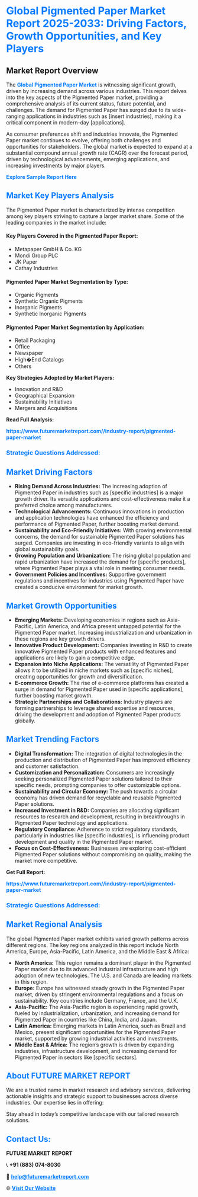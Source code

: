 <h1 style="color: #007BFF;">Global Pigmented Paper Market Report 2025-2033: Driving Factors, Growth Opportunities, and Key Players</h1>

<section id="overview">
<h2>Market Report Overview</h2>
<p>The <a href="https://www.futuremarketreport.com//industry-report/pigmented-paper-market" style="color: #007BFF; text-decoration: none;"><strong>Global Pigmented Paper Market</strong></a> is witnessing significant growth, driven by increasing demand across various industries. This report delves into the key aspects of the Pigmented Paper market, providing a comprehensive analysis of its current status, future potential, and challenges. The demand for Pigmented Paper has surged due to its wide-ranging applications in industries such as [insert industries], making it a critical component in modern-day [applications].</p>
<p>As consumer preferences shift and industries innovate, the Pigmented Paper market continues to evolve, offering both challenges and opportunities for stakeholders. The global market is expected to expand at a substantial compound annual growth rate (CAGR) over the forecast period, driven by technological advancements, emerging applications, and increasing investments by major players.</p>
</section>

<section id="overview">
<p><a href="https://www.futuremarketreport.com//request-sample/reportId=85282" style="color: #007BFF; text-decoration: none;"><strong>Explore Sample Report Here</strong></a></p>
</section>

<section id="key-players">
<h2 style="color: #007BFF;">Market Key Players Analysis</h2>
<p>The Pigmented Paper market is characterized by intense competition among key players striving to capture a larger market share. Some of the leading companies in the market include:</p>
<h4>Key Players Covered in the Pigmented Paper Report:</h4>
<ul><li>Metapaper GmbH &amp; Co. KG</li><li>Mondi Group PLC</li><li>JK Paper</li><li>Cathay Industries</li></ul>
<h4>Pigmented Paper Market Segmentation by Type:</h4>
<ul><li>Organic Pigments</li><li>Synthetic Organic Pigments</li><li>Inorganic Pigments</li><li>Synthetic Inorganic Pigments</li></ul>

<h4>Pigmented Paper Market Segmentation by Application:</h4>
<ul><li>Retail Packaging</li><li>Office</li><li>Newspaper</li><li>High�End Catalogs</li><li>Others</li></ul>
<p><strong>Key Strategies Adopted by Market Players:</strong></p>
<ul>
<li>Innovation and R&D</li>
<li>Geographical Expansion</li>
<li>Sustainability Initiatives</li>
<li>Mergers and Acquisitions</li>
</ul>
</section>

<section>
<p><strong>Read Full Analysis: </strong></p><a href="https://www.futuremarketreport.com//industry-report/pigmented-paper-market" style="color: #007BFF; text-decoration: none;"><strong>https://www.futuremarketreport.com//industry-report/pigmented-paper-market</strong></a>
<h3 style="color: #007BFF;">Strategic Questions Addressed:</h3>
</section>

<section id="driving-factors">
<h2 style="color: #007BFF;">Market Driving Factors</h2>
<ul>
<li><strong>Rising Demand Across Industries:</strong> The increasing adoption of Pigmented Paper in industries such as [specific industries] is a major growth driver. Its versatile applications and cost-effectiveness make it a preferred choice among manufacturers.</li>
<li><strong>Technological Advancements:</strong> Continuous innovations in production and application technologies have enhanced the efficiency and performance of Pigmented Paper, further boosting market demand.</li>
<li><strong>Sustainability and Eco-Friendly Initiatives:</strong> With growing environmental concerns, the demand for sustainable Pigmented Paper solutions has surged. Companies are investing in eco-friendly variants to align with global sustainability goals.</li>
<li><strong>Growing Population and Urbanization:</strong> The rising global population and rapid urbanization have increased the demand for [specific products], where Pigmented Paper plays a vital role in meeting consumer needs.</li>
<li><strong>Government Policies and Incentives:</strong> Supportive government regulations and incentives for industries using Pigmented Paper have created a conducive environment for market growth.</li>
</ul>
</section>

<section id="growth-opportunities">
<h2 style="color: #007BFF;">Market Growth Opportunities</h2>
<ul>
<li><strong>Emerging Markets:</strong> Developing economies in regions such as Asia-Pacific, Latin America, and Africa present untapped potential for the Pigmented Paper market. Increasing industrialization and urbanization in these regions are key growth drivers.</li>
<li><strong>Innovative Product Development:</strong> Companies investing in R&D to create innovative Pigmented Paper products with enhanced features and applications are likely to gain a competitive edge.</li>
<li><strong>Expansion into Niche Applications:</strong> The versatility of Pigmented Paper allows it to be utilized in niche markets such as [specific niches], creating opportunities for growth and diversification.</li>
<li><strong>E-commerce Growth:</strong> The rise of e-commerce platforms has created a surge in demand for Pigmented Paper used in [specific applications], further boosting market growth.</li>
<li><strong>Strategic Partnerships and Collaborations:</strong> Industry players are forming partnerships to leverage shared expertise and resources, driving the development and adoption of Pigmented Paper products globally.</li>
</ul>
</section>

<section id="trending-factors">
<h2 style="color: #007BFF;">Market Trending Factors</h2>
<ul>
<li><strong>Digital Transformation:</strong> The integration of digital technologies in the production and distribution of Pigmented Paper has improved efficiency and customer satisfaction.</li>
<li><strong>Customization and Personalization:</strong> Consumers are increasingly seeking personalized Pigmented Paper solutions tailored to their specific needs, prompting companies to offer customizable options.</li>
<li><strong>Sustainability and Circular Economy:</strong> The push towards a circular economy has driven demand for recyclable and reusable Pigmented Paper solutions.</li>
<li><strong>Increased Investment in R&D:</strong> Companies are allocating significant resources to research and development, resulting in breakthroughs in Pigmented Paper technology and applications.</li>
<li><strong>Regulatory Compliance:</strong> Adherence to strict regulatory standards, particularly in industries like [specific industries], is influencing product development and quality in the Pigmented Paper market.</li>
<li><strong>Focus on Cost-Effectiveness:</strong> Businesses are exploring cost-efficient Pigmented Paper solutions without compromising on quality, making the market more competitive.</li>
</ul>
</section>

<section>
<p><strong>Get Full Report: </strong></p><a href="https://www.futuremarketreport.com//industry-report/pigmented-paper-market" style="color: #007BFF; text-decoration: none;"><strong>https://www.futuremarketreport.com//industry-report/pigmented-paper-market</strong></a>
<h3 style="color: #007BFF;">Strategic Questions Addressed:</h3>
</section>


<section id="regional-analysis">
<h2 style="color: #007BFF;">Market Regional Analysis</h2>
<p>The global Pigmented Paper market exhibits varied growth patterns across different regions. The key regions analyzed in this report include North America, Europe, Asia-Pacific, Latin America, and the Middle East & Africa:</p>
<ul>
<li><strong>North America:</strong> This region remains a dominant player in the Pigmented Paper market due to its advanced industrial infrastructure and high adoption of new technologies. The U.S. and Canada are leading markets in this region.</li>
<li><strong>Europe:</strong> Europe has witnessed steady growth in the Pigmented Paper market, driven by stringent environmental regulations and a focus on sustainability. Key countries include Germany, France, and the U.K.</li>
<li><strong>Asia-Pacific:</strong> The Asia-Pacific region is experiencing rapid growth, fueled by industrialization, urbanization, and increasing demand for Pigmented Paper in countries like China, India, and Japan.</li>
<li><strong>Latin America:</strong> Emerging markets in Latin America, such as Brazil and Mexico, present significant opportunities for the Pigmented Paper market, supported by growing industrial activities and investments.</li>
<li><strong>Middle East & Africa:</strong> The region’s growth is driven by expanding industries, infrastructure development, and increasing demand for Pigmented Paper in sectors like [specific sectors].</li>
</ul>
</section>

<footer>
<h2 style="color: #007BFF;">About FUTURE MARKET REPORT</h2>
<p>We are a trusted name in market research and advisory services, delivering actionable insights and strategic support to businesses across diverse industries. Our expertise lies in offering:</p>

<p>Stay ahead in today’s competitive landscape with our tailored research solutions.</p>

<h2 style="color: #007BFF;">Contact Us:</h2>
<p><strong>FUTURE MARKET REPORT</strong></p>
<p>📞 <strong>+91 (883) 074-8030</strong></p>
<p>📧 <strong><a href="mailto:help@futuremarketreport.com" style="color: #007BFF;">help@futuremarketreport.com</a></strong></p>
<p>🌐 <strong><a href="https://www.futuremarketreport.com/" style="color: #007BFF;">Visit Our Website</a></strong></p>
</footer>